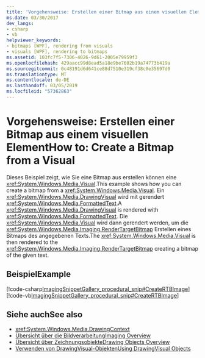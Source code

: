 ```yaml
---
title: 'Vorgehensweise: Erstellen einer Bitmap aus einem visuellen Element'
ms.date: 03/30/2017
dev_langs:
- csharp
- vb
helpviewer_keywords:
- bitmaps [WPF], rendering from visuals
- visuals [WPF], rendering to bitmaps
ms.assetid: 103fc7f5-7306-4026-9d61-2005e79959f3
ms.openlocfilehash: 429aacc99d8ead5a18e9be7602b19a74773b419a
ms.sourcegitcommit: 0c48191d6d641ce88d7510e319cf38c0e35697d0
ms.translationtype: MT
ms.contentlocale: de-DE
ms.lasthandoff: 03/05/2019
ms.locfileid: "57362863"
---
```

# <a name="how-to-create-a-bitmap-from-a-visual"></a><span data-ttu-id="815db-102">Vorgehensweise: Erstellen einer Bitmap aus einem visuellen Element</span><span class="sxs-lookup"><span data-stu-id="815db-102">How to: Create a Bitmap from a Visual</span></span>
<span data-ttu-id="815db-103">Dieses Beispiel zeigt, wie Sie eine Bitmap aus erstellen können eine <xref:System.Windows.Media.Visual>.</span><span class="sxs-lookup"><span data-stu-id="815db-103">This example shows how you can create a bitmap from a <xref:System.Windows.Media.Visual>.</span></span> <span data-ttu-id="815db-104">Ein <xref:System.Windows.Media.DrawingVisual> wird mit gerendert <xref:System.Windows.Media.FormattedText>.</span><span class="sxs-lookup"><span data-stu-id="815db-104">A <xref:System.Windows.Media.DrawingVisual> is rendered with <xref:System.Windows.Media.FormattedText>.</span></span> <span data-ttu-id="815db-105">Die <xref:System.Windows.Media.Visual> wird dann gerendert werden, um die <xref:System.Windows.Media.Imaging.RenderTargetBitmap> Erstellen eines Bitmaps des angegebenen Texts.</span><span class="sxs-lookup"><span data-stu-id="815db-105">The <xref:System.Windows.Media.Visual> is then rendered to the <xref:System.Windows.Media.Imaging.RenderTargetBitmap> creating a bitmap of the given text.</span></span>  
  
## <a name="example"></a><span data-ttu-id="815db-106">Beispiel</span><span class="sxs-lookup"><span data-stu-id="815db-106">Example</span></span>  
 [!code-csharp[ImagingSnippetGallery_procedural_snip#CreateRTBImage](~/samples/snippets/csharp/VS_Snippets_Wpf/ImagingSnippetGallery_procedural_snip/CSharp/RenderTargetBitmapExample.cs#creatertbimage)]
 [!code-vb[ImagingSnippetGallery_procedural_snip#CreateRTBImage](~/samples/snippets/visualbasic/VS_Snippets_Wpf/ImagingSnippetGallery_procedural_snip/VB/RenderTargetBitmapExample.vb#creatertbimage)]  
  
## <a name="see-also"></a><span data-ttu-id="815db-107">Siehe auch</span><span class="sxs-lookup"><span data-stu-id="815db-107">See also</span></span>
- <xref:System.Windows.Media.DrawingContext>
- [<span data-ttu-id="815db-108">Übersicht über die Bildverarbeitung</span><span class="sxs-lookup"><span data-stu-id="815db-108">Imaging Overview</span></span>](imaging-overview.md)
- [<span data-ttu-id="815db-109">Übersicht über Zeichnungsobjekte</span><span class="sxs-lookup"><span data-stu-id="815db-109">Drawing Objects Overview</span></span>](drawing-objects-overview.md)
- [<span data-ttu-id="815db-110">Verwenden von DrawingVisual-Objekten</span><span class="sxs-lookup"><span data-stu-id="815db-110">Using DrawingVisual Objects</span></span>](using-drawingvisual-objects.md)
